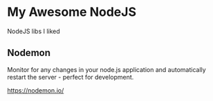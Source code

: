 # My Awesome NodeJS
NodeJS libs I liked

## Nodemon

Monitor for any changes in your node.js application and automatically restart the server - perfect for development.

https://nodemon.io/
